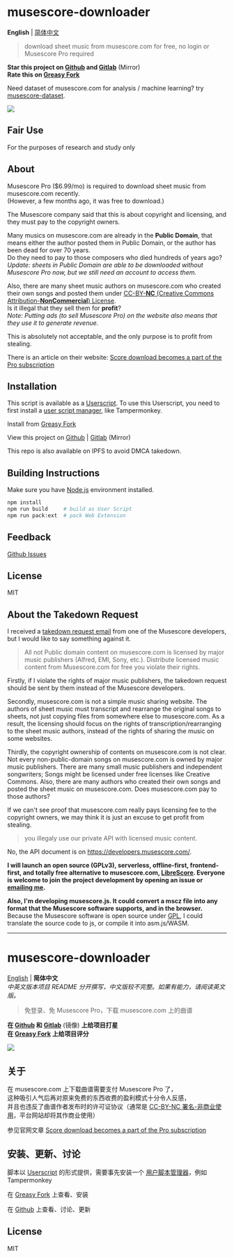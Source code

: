
# musescore-downloader

**English** | [简体中文](#musescore-downloader-1)

> download sheet music from musescore.com for free, no login or Musescore Pro required

**Star this project on [Github](https://github.com/Xmader/musescore-downloader) and [Gitlab](https://gitlab.com/Xmader/musescore-downloader)** (Mirror)   
**Rate this on [Greasy Fork](https://greasyfork.org/scripts/391931)**

Need dataset of musescore.com for analysis / machine learning? try [musescore-dataset](https://github.com/Xmader/musescore-dataset).

![](https://cdn.statically.io/gh/Xmader/musescore-downloader/master/screenshot.png?env=dev)

## Fair Use

For the purposes of research and study only

## About

Musescore Pro ($6.99/mo) is required to download sheet music from musescore.com recently.  
(However, a few months ago, it was free to download.)

The Musescore company said that this is about copyright and licensing, and they must pay to the copyright owners.

Many musics on musescore.com are already in the **Public Domain**, that means either the author posted them in Public Domain, or the author has been dead for over 70 years.   
Do they need to pay to those composers who died hundreds of years ago?  
*Update: sheets in Public Domain are able to be downloaded without Musescore Pro now, but we still need an account to access them.*

Also, there are many sheet music authors on musescore.com who created their own songs and posted them under [CC-BY-**NC** (Creative Commons Attribution-**NonCommercial**) License](https://creativecommons.org/licenses/by-nc/4.0/).  
Is it illegal that they sell them for **profit**?  
*Note: Putting ads (to sell Musescore Pro) on the website also means that they use it to generate revenue.*

This is absolutely not acceptable, and the only purpose is to profit from stealing.

There is an article on their website: [Score download becomes a part of the Pro subscription](https://musescore.com/groups/improving-musescore-com/discuss/5044610)

## Installation

This script is available as a [Userscript](https://en.wikipedia.org/wiki/Userscript). To use this Userscript, you need to first install a [user script manager](https://greasyfork.org/en/help/installing-user-scripts), like Tampermonkey.

Install from [Greasy Fork](https://greasyfork.org/scripts/391931)

View this project on [Github](https://github.com/Xmader/musescore-downloader) | [Gitlab](https://gitlab.com/Xmader/musescore-downloader) (Mirror)

This repo is also available on IPFS to avoid DMCA takedown.

## Building Instructions

Make sure you have [Node.js](https://nodejs.org/en/) environment installed.

```bash
npm install
npm run build     # build as User Script
npm run pack:ext  # pack Web Extension
```

## Feedback

[Github Issues](https://github.com/Xmader/musescore-downloader/issues)

## License

MIT

## About the Takedown Request

I received a [takedown request email](https://github.com/Xmader/musescore-downloader/issues/5) from one of the Musescore developers, but I would like to say something against it.

> All not Public domain content on musescore.com is licensed by major music publishers (Alfred, EMI, Sony, etc.). Distribute licensed music content from Musescore.com for free you violate their rights.

Firstly, if I violate the rights of major music publishers, the takedown request should be sent by them instead of the Musescore developers.

Secondly, musescore.com is not a simple music sharing website. The authors of sheet music must transcript and rearrange the original songs to sheets, not just copying files from somewhere else to musescore.com. As a result, the licensing should focus on the rights of transcription/rearranging to the sheet music authors, instead of the rights of sharing the music on some websites.

Thirdly, the copyright ownership of contents on musescore.com is not clear. Not every non-public-domain songs on musescore.com is owned by major music publishers. There are many small music publishers and independent songwriters; Songs might be licensed under free licenses like Creative Commons. Also, there are many authors who created their own songs and posted the sheet music on musescore.com. Does musescore.com pay to those authors?

If we can't see proof that musescore.com really pays licensing fee to the copyright owners, we may think it is just an excuse to get profit from stealing.

> you illegaly use our private API with licensed music content.

No, the API document is on https://developers.musescore.com/.


**I will launch an open source (GPLv3), serverless, offline-first, frontend-first, and totally free alternative to musescore.com, [LibreScore](https://github.com/LibreScore). Everyone is welcome to join the project development by opening an issue or [emailing me](mailto:i@xmader.com).**

**Also, I'm developing musescore.js. It could convert a mscz file into any format that the Musescore software supports, and in the browser.** Because the Musescore software is open source under [GPL](https://github.com/musescore/MuseScore/blob/master/LICENSE.GPL), I could translate the source code to js, or compile it into asm.js/WASM.

---

# musescore-downloader

[English](#musescore-downloader) | **简体中文**  
*中英文版本项目 README 分开撰写，中文版较不完整。如果有能力，请阅读英文版。*

> 免登录、免 Musescore Pro，下载 musescore.com 上的曲谱

**在 [Github](https://github.com/Xmader/musescore-downloader) 和 [Gitlab](https://gitlab.com/Xmader/musescore-downloader)** (镜像) **上给项目打星**  
**在 [Greasy Fork](https://greasyfork.org/scripts/391931) 上给项目评分**  

![](https://cdn.statically.io/gh/Xmader/musescore-downloader/master/screenshot.png?env=dev)

## 关于

在 musescore.com 上下载曲谱需要支付 Musescore Pro 了，  
这种吸引人气后再对原来免费的东西收费的盈利模式十分令人反感，  
并且也违反了曲谱作者发布时的许可证协议（通常是 [CC-BY-NC 署名-非商业使用](https://creativecommons.org/licenses/by-nc/4.0/)，平台网站却将其作商业使用）

参见官网文章 [Score download becomes a part of the Pro subscription](https://musescore.com/groups/improving-musescore-com/discuss/5044610)

## 安装、更新、讨论

脚本以 [Userscript](https://en.wikipedia.org/wiki/Userscript) 的形式提供，需要事先安装一个 [用户脚本管理器](https://greasyfork.org/zh-CN/help/installing-user-scripts)，例如 Tampermonkey

在 [Greasy Fork](https://greasyfork.org/scripts/391931) 上查看、安装

在 [Github](https://github.com/Xmader/musescore-downloader) 上查看、讨论、更新

## License

MIT
